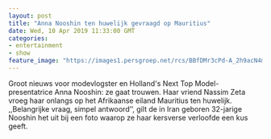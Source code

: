 ```yaml
---
layout: post
title: "Anna Nooshin ten huwelijk gevraagd op Mauritius"
date: Wed, 10 Apr 2019 11:33:00 GMT
categories: 
- entertainment 
- show 
feature_image: "https://images1.persgroep.net/rcs/BBfDMr3cPd-A_2h9acN4m6Pv1jc/diocontent/128823779/_fitwidth/400/?appId=21791a8992982cd8da851550a453bd7f&quality=0.7"
---
```


Groot nieuws voor modevlogster en Holland's Next Top Model-presentatrice Anna Nooshin: ze gaat trouwen. Haar vriend Nassim Zeta vroeg haar onlangs op het Afrikaanse eiland Mauritius ten huwelijk. ,,Belangrijke vraag, simpel antwoord’’, gilt de in Iran geboren 32-jarige Nooshin het uit bij een foto waarop ze haar kersverse verloofde een kus geeft.
